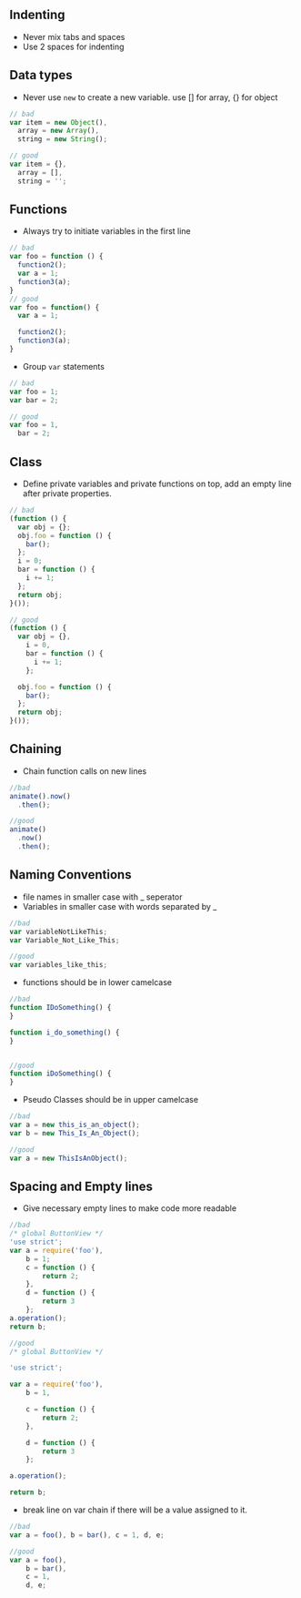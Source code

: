 ## Indenting
* Never mix tabs and spaces
* Use 2 spaces for indenting

## Data types
* Never use `new` to create a new variable. use [] for array, {} for object

```javascript
// bad
var item = new Object(),
  array = new Array(),
  string = new String();

// good
var item = {},
  array = [],
  string = '';
```

## Functions
* Always try to initiate variables in the first line

```javascript
// bad
var foo = function () {
  function2();
  var a = 1;
  function3(a);
}
// good
var foo = function() {
  var a = 1;

  function2();
  function3(a);
}
```

* Group `var` statements

```javascript
// bad
var foo = 1;
var bar = 2;

// good
var foo = 1,
  bar = 2;
```
## Class
* Define private variables and private functions on top, add an empty line after private properties.

```javascript
// bad
(function () {
  var obj = {};
  obj.foo = function () {
    bar();
  };
  i = 0;
  bar = function () {
    i += 1;
  };
  return obj;
}());

// good
(function () {
  var obj = {},
    i = 0,
    bar = function () {
      i += 1;
    };

  obj.foo = function () {
    bar();
  };
  return obj;
}());
```

## Chaining
* Chain function calls on new lines

```javascript
//bad
animate().now()
  .then();

//good
animate()
  .now()
  .then();
```

## Naming Conventions
* file names in smaller case with _ seperator
* Variables in smaller case with words separated by _

```javascript
//bad
var variableNotLikeThis;
var Variable_Not_Like_This;

//good
var variables_like_this;
```

* functions should be in lower camelcase

```javascript
//bad
function IDoSomething() {
}

function i_do_something() {
}


//good
function iDoSomething() {
}
```

* Pseudo Classes should be in upper camelcase

```javascript
//bad
var a = new this_is_an_object();
var b = new This_Is_An_Object();

//good
var a = new ThisIsAnObject();
```

## Spacing and Empty lines
* Give necessary empty lines to make code more readable

```javascript
//bad
/* global ButtonView */
'use strict';
var a = require('foo'),
    b = 1;
    c = function () {
        return 2;
    },
    d = function () {
        return 3
    };
a.operation();
return b;

//good
/* global ButtonView */

'use strict';

var a = require('foo'),
    b = 1,

    c = function () {
        return 2;
    },

    d = function () {
        return 3
    };

a.operation();

return b;
```

* break line on var chain if there will be a value assigned to it.
```javascript
//bad
var a = foo(), b = bar(), c = 1, d, e;

//good
var a = foo(),
    b = bar(),
    c = 1,
    d, e;
```
